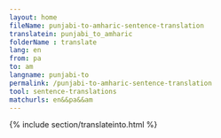 ```yaml
---
layout: home
fileName: punjabi-to-amharic-sentence-translation
translatein: punjabi_to_amharic
folderName : translate
lang: en
from: pa
to: am
langname: punjabi-to
permalink: /punjabi-to-amharic-sentence-translation
tool: sentence-translations
matchurls: en&&pa&&am
---
```

{% include section/translateinto.html %}
